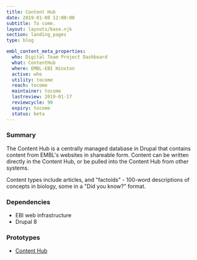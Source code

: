 ```yaml
---
title: Content Hub
date: 2019-01-08 12:00:00
subtitle: To come.
layout: layouts/base.njk
section: landing_pages
type: blog

embl_content_meta_properties:
  who: Digital Team Project Dashboard
  what: ContentHub
  where: EMBL-EBI Hinxton
  active: who
  utility: tocome
  reach: tocome
  maintainer: tocome
  lastreview: 2019-01-17
  reviewcycle: 90
  expiry: tocome
  status: beta
---
```


### Summary

The Content Hub is a centrally managed database in Drupal that contains content from EMBL's websites in shareable form. Content can be written directly in the Content Hub, or be pulled into the Content Hub from other systems.

Content types include articles, and "factoids" - 100-word descriptions of concepts in biology, some in a "Did you know?" format.

### Dependencies

- EBI web infrastructure
- Drupal 8

### Prototypes

- [Content Hub](http://dev.content.embl.org/)
